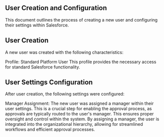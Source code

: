 ## User Creation and Configuration
This document outlines the process of creating a new user and configuring their settings within Salesforce.

## User Creation
A new user was created with the following characteristics:

Profile: Standard Platform User
This profile provides the necessary access for standard Salesforce functionality.
## User Settings Configuration
After user creation, the following settings were configured:

Manager Assignment: The new user was assigned a manager within their user settings. This is a crucial step for enabling the approval process, as approvals are typically routed to the user's manager. This ensures proper oversight and control within the system.
By assigning a manager, the user is integrated into the organizational hierarchy, allowing for streamlined workflows and efficient approval processes.
